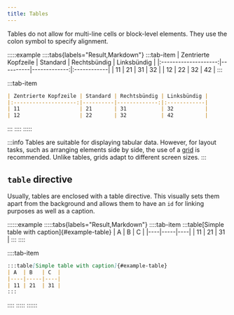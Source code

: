 ```yaml
---
title: Tables
---
```


Tables do not allow for multi-line cells or block-level elements. They use the
colon symbol to specify alignment.

:::::example
::::tabs{labels="Result,Markdown"}
:::tab-item
| Zentrierte Kopfzeile | Standard | Rechtsbündig | Linksbündig |
|:--------------------:|----------|-------------:|:------------|
| 11                   | 21       | 31           | 32          |
| 12                   | 22       | 32           | 42          |
:::

:::tab-item
```markdown
| Zentrierte Kopfzeile | Standard | Rechtsbündig | Linksbündig |
|:--------------------:|----------|-------------:|:------------|
| 11                   | 21       | 31           | 32          |
| 12                   | 22       | 32           | 42          |
```
:::
::::
:::::

:::info
Tables are suitable for displaying tabular data. However, for layout tasks, such
as arranging elements side by side, the use of a
[grid](/section/02-elements/06-grids) is recommended. Unlike tables, grids adapt
to different screen sizes.
:::

## `table` directive

Usually, tables are enclosed with a table directive. This visually sets them
apart from the background and allows them to have an `id` for linking purposes
as well as a caption.

::::::example
:::::tabs{labels="Result,Markdown"}
::::tab-item
:::table[Simple table with caption]{#example-table}
| A  | B   | C  |
|----|-----|----|
| 11 | 21  | 31 |
:::
::::

::::tab-item
```markdown
:::table[Simple table with caption]{#example-table}
| A  | B   | C  |
|----|-----|----|
| 11 | 21  | 31 |
:::
```
::::
:::::
::::::
